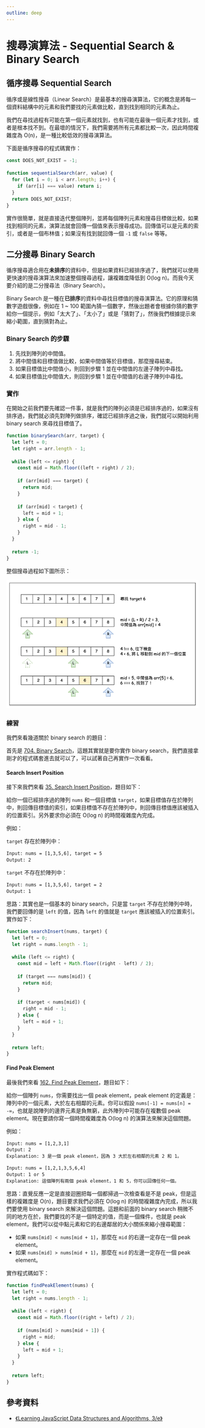 ```yaml
---
outline: deep
---
```


# 搜尋演算法 - Sequential Search & Binary Search

## 循序搜尋 Sequential Search

循序或是線性搜尋（Linear Search）是最基本的搜尋演算法，它的概念是將每一個資料結構中的元素和我們要找的元素做比較，直到找到相同的元素為止。

我們在尋找過程有可能在第一個元素就找到，也有可能在最後一個元素才找到，或者是根本找不到。在最壞的情況下，我們需要將所有元素都比較一次，因此時間複雜度為 O(n)，是一種比較低效的搜尋演算法。

下面是循序搜尋的程式碼實作：

```js
const DOES_NOT_EXIST = -1;

function sequentialSearch(arr, value) {
  for (let i = 0; i < arr.length; i++) {
    if (arr[i] === value) return i;
  }
  return DOES_NOT_EXIST;
}
```

實作很簡單，就是直接迭代整個陣列，並將每個陣列元素和搜尋目標做比較，如果找到相同的元素，演算法就會回傳一個值來表示搜尋成功。回傳值可以是元素的索引，或者是一個布林值；如果沒有找到就回傳一個 `-1` 或 `false` 等等。

## 二分搜尋 Binary Search

循序搜尋適合用在**未排序**的資料中，但是如果資料已經排序過了，我們就可以使用更快速的搜尋演算法來加速整個搜尋過程，讓複雜度降低到 O(log n)。而我今天要介紹的是二分搜尋法（Binary Search）。

Binary Search 是一種在**已排序**的資料中尋找目標值的搜尋演算法。它的原理和猜數字遊戲很像，例如在 1 ~ 100 範圍內猜一個數字，然後出題者會根據你猜的數字給你一個提示，例如「太大了」、「太小了」或是「猜對了」，然後我們根據提示來縮小範圍，直到猜對為止。

### Binary Search 的步驟

1. 先找到陣列的中間值。
2. 將中間值和目標值做比較，如果中間值等於目標值，那麼搜尋結束。
3. 如果目標值比中間值小，則回到步驟 1 並在中間值的左邊子陣列中尋找。
4. 如果目標值比中間值大，則回到步驟 1 並在中間值的右邊子陣列中尋找。

### 實作

在開始之前我們要先確認一件事，就是我們的陣列必須是已經排序過的，如果沒有排序過，我們就必須先對陣列做排序，確認已經排序過之後，我們就可以開始利用 binary search 來尋找目標值了。

```js
function binarySearch(arr, target) {
  let left = 0;
  let right = arr.length - 1;

  while (left <= right) {
    const mid = Math.floor((left + right) / 2);

    if (arr[mid] === target) {
      return mid;
    }

    if (arr[mid] < target) {
      left = mid + 1;
    } else {
      right = mid - 1;
    }
  }

  return -1;
}
```

整個搜尋過程如下圖所示：

<div align="center">
  <img src="https://github.com/SheepNDW/data-structures-and-algorithms/raw/main/src/algorithms/search/binary-search/images/binary-search.png" alt="Binary Search" width="600"/>
</div>

### 練習

我們來看幾道關於 binary search 的題目：

首先是 [704. Binary Search](https://leetcode.com/problems/binary-search/)，這題其實就是要你實作 binary search，我們直接拿剛才的程式碼套進去就可以了，可以試著自己再實作一次看看。

#### Search Insert Position

接下來我們來看 [35. Search Insert Position](https://leetcode.com/problems/search-insert-position/)，題目如下：

給你一個已經排序過的陣列 `nums` 和一個目標值 `target`，如果目標值存在於陣列中，則回傳目標值的索引，如果目標值不存在於陣列中，則回傳目標值應該被插入的位置索引。另外要求你必須在 O(log n) 的時間複雜度內完成。

例如：

`target` 存在於陣列中：

```txt
Input: nums = [1,3,5,6], target = 5
Output: 2
```

`target` 不存在於陣列中：

```txt
Input: nums = [1,3,5,6], target = 2
Output: 1
```

思路：其實也是一個基本的 binary search，只是當 `target` 不存在於陣列中時，我們要回傳的是 `left` 的值，因為 `left` 的值就是 `target` 應該被插入的位置索引。實作如下：

```js
function searchInsert(nums, target) {
  let left = 0;
  let right = nums.length - 1;

  while (left <= right) {
    const mid = left + Math.floor((right - left) / 2);

    if (target === nums[mid]) {
      return mid;
    }

    if (target < nums[mid]) {
      right = mid - 1;
    } else {
      left = mid + 1;
    }
  }

  return left;
}
```

#### Find Peak Element

最後我們來看 [162. Find Peak Element](https://leetcode.com/problems/find-peak-element/)，題目如下：

給你一個陣列 `nums`，你需要找出一個 peak element，peak element 的定義是：陣列中的一個元素，大於左右相鄰的元素。你可以假設 `nums[-1] = nums[n] = -∞`，也就是說陣列的邊界元素是負無窮，此外陣列中可能存在複數個 peak element。現在要請你寫一個時間複雜度為 O(log n) 的演算法來解決這個問題。

例如：

```txt
Input: nums = [1,2,3,1]
Output: 2
Explanation: 3 是一個 peak element，因為 3 大於左右相鄰的元素 2 和 1。
```

```txt
Input: nums = [1,2,1,3,5,6,4]
Output: 1 or 5
Explanation: 這個陣列有兩個 peak element，1 和 5，你可以回傳任何一個。
```

思路：直覺反應一定是直接迴圈把每一個都掃過一次檢查看是不是 peak，但是這樣的複雜度是 O(n)，題目要求我們必須在 O(log n) 的時間複雜度內完成，所以我們要使用 binary search 來解決這個問題。這題和前面的 binary search 稍微不同的地方在於，我們要找的不是一個特定的值，而是一個條件，也就是 peak element，我們可以從中點元素和它的右邊鄰居的大小關係來縮小搜尋範圍：

- 如果 `nums[mid] < nums[mid + 1]`，那麼在 `mid` 的右邊一定存在一個 peak element。
- 如果 `nums[mid] > nums[mid + 1]`，那麼在 `mid` 的左邊一定存在一個 peak element。

實作程式碼如下：

```js
function findPeakElement(nums) {
  let left = 0;
  let right = nums.length - 1;

  while (left < right) {
    const mid = Math.floor((right + left) / 2);

    if (nums[mid] > nums[mid + 1]) {
      right = mid;
    } else {
      left = mid + 1;
    }
  }

  return left;
}
```

## 參考資料

- [《Learning JavaScript Data Structures and Algorithms, 3/e》](https://www.tenlong.com.tw/products/9781788623872?list_name=trs-f)
